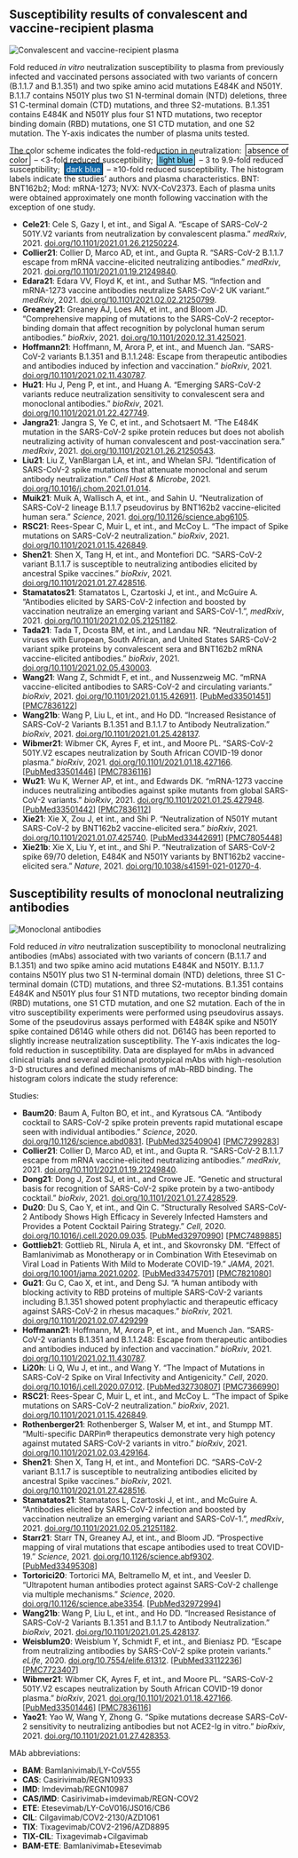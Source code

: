 ## Susceptibility results of convalescent and vaccine-recipient plasma

<section id="sec_plasma-fold" class="figure-section wrap">

<div class="figure-image">

![Convalescent and vaccine-recipient plasma](https://hivdb.github.io/covid-drdb-reports/susceptibility-data_files/figure-html/plasma-fold-fig-1.png)

</div>

<div class="figure-caption">

Fold reduced _in vitro_ neutralization susceptibility to plasma from previously infected and vaccinated persons associated with two variants of concern (B.1.1.7 and B.1.351) and two spike amino acid mutations E484K and N501Y. B.1.1.7 contains N501Y plus two S1 N-terminal domain (NTD) deletions, three S1 C-terminal domain (CTD) mutations, and three S2-mutations. B.1.351 contains E484K and N501Y plus four S1 NTD mutations, two receptor binding domain (RBD) mutations, one S1 CTD mutation, and one S2 mutation. The Y-axis indicates the number of plasma units tested.

<p>
The color scheme indicates the fold-reduction in neutralization: <span style="padding: .1rem .2rem; margin: 0 .2rem; border: 1px solid black; background-color: #ffffff; color: black;">absence of color</span> – &lt;3-fold reduced susceptibility; <span style="padding: .1rem .2rem; margin: 0 .2rem; border: 1px solid black; background-color: #7fcbee; color: black;">light blue</span> – 3 to 9.9-fold reduced susceptibility; <span style="padding: .1rem .2rem; margin: 0 .2rem; border: 1px solid black; background-color: #146aa8; color: white;">dark blue</span> – ≥10-fold reduced susceptibility. The histogram labels indicate the studies’ authors and plasma characteristics. BNT: BNT162b2; Mod: mRNA-1273; NVX: NVX-CoV2373. Each of plasma units were obtained approximately one month following vaccination with the exception of one study.
</p>

- **Cele21**: Cele S, Gazy I, et int., and Sigal A. “Escape of SARS-CoV-2 501Y.V2 variants from neutralization by convalescent plasma.” _medRxiv_, 2021. [doi.org/10.1101/2021.01.26.21250224](https://doi.org/10.1101/2021.01.26.21250224).
- **Collier21**: Collier D, Marco AD, et int., and Gupta R. “SARS-CoV-2 B.1.1.7 escape from mRNA vaccine-elicited neutralizing antibodies.” _medRxiv_, 2021. [doi.org/10.1101/2021.01.19.21249840](https://doi.org/10.1101/2021.01.19.21249840).
- **Edara21**: Edara VV, Floyd K, et int., and Suthar MS. “Infection and mRNA-1273 vaccine antibodies neutralize SARS-CoV-2 UK variant.” _medRxiv_, 2021. [doi.org/10.1101/2021.02.02.21250799](https://doi.org/10.1101/2021.02.02.21250799).
- **Greaney21**: Greaney AJ, Loes AN, et int., and Bloom JD. “Comprehensive mapping of mutations to the SARS-CoV-2 receptor-binding domain that affect recognition by polyclonal human serum antibodies.” _bioRxiv_, 2021. [doi.org/10.1101/2020.12.31.425021](https://doi.org/10.1101/2020.12.31.425021).
- **Hoffmann21**: Hoffmann, M, Arora P, et int., and Muench Jan. “SARS-CoV-2 variants B.1.351 and B.1.1.248: Escape from therapeutic antibodies and antibodies induced by infection and vaccination.” _bioRxiv_, 2021. [doi.org/10.1101/2021.02.11.430787](https://doi.org/10.1101/2021.02.11.430787).
- **Hu21**: Hu J, Peng P, et int., and Huang A. “Emerging SARS-CoV-2 variants reduce neutralization sensitivity to convalescent sera and monoclonal antibodies.” _bioRxiv_, 2021. [doi.org/10.1101/2021.01.22.427749](https://doi.org/10.1101/2021.01.22.427749).
- **Jangra21**: Jangra S, Ye C, et int., and Schotsaert M. “The E484K mutation in the SARS-CoV-2 spike protein reduces but does not abolish neutralizing activity of human convalescent and post-vaccination sera.” _medRxiv_, 2021. [doi.org/10.1101/2021.01.26.21250543](https://doi.org/10.1101/2021.01.26.21250543).
- **Liu21**: Liu Z, VanBlargan LA, et int., and Whelan SPJ. “Identification of SARS-CoV-2 spike mutations that attenuate monoclonal and serum antibody neutralization.” _Cell Host & Microbe_, 2021. [doi.org/10.1016/j.chom.2021.01.014](https://doi.org/10.1016/j.chom.2021.01.014).
- **Muik21**: Muik A, Wallisch A, et int., and Sahin U. “Neutralization of SARS-CoV-2 lineage B.1.1.7 pseudovirus by BNT162b2 vaccine-elicited human sera.” _Science_, 2021. [doi.org/10.1126/science.abg6105](https://doi.org/10.1126/science.abg6105).
- **RSC21**: Rees-Spear C, Muir L, et int., and McCoy L. “The impact of Spike mutations on SARS-CoV-2 neutralization.” _bioRxiv_, 2021. [doi.org/10.1101/2021.01.15.426849](https://doi.org/10.1101/2021.01.15.426849).
- **Shen21**: Shen X, Tang H, et int., and Montefiori DC. “SARS-CoV-2 variant B.1.1.7 is susceptible to neutralizing antibodies elicited by ancestral Spike vaccines.” _bioRxiv_, 2021. [doi.org/10.1101/2021.01.27.428516](https://doi.org/10.1101/2021.01.27.428516).
- **Stamatatos21**: Stamatatos L, Czartoski J, et int., and McGuire A. “Antibodies elicited by SARS-CoV-2 infection and boosted by vaccination neutralize an emerging variant and SARS-CoV-1.”, _medRxiv_, 2021. [doi.org/10.1101/2021.02.05.21251182](https://doi.org/10.1101/2021.02.05.21251182).
- **Tada21**: Tada T, Dcosta BM, et int., and Landau NR. “Neutralization of viruses with European, South African, and United States SARS-CoV-2 variant spike proteins by convalescent sera and BNT162b2 mRNA vaccine-elicited antibodies.” _bioRxiv_, 2021. [doi.org/10.1101/2021.02.05.430003](https://doi.org/10.1101/2021.02.05.430003).
- **Wang21**: Wang Z, Schmidt F, et int., and Nussenzweig MC. “mRNA vaccine-elicited antibodies to SARS-CoV-2 and circulating variants.” _bioRxiv_, 2021. [doi.org/10.1101/2021.01.15.426911](https://doi.org/10.1101/2021.01.15.426911). \[[PubMed33501451](https://pubmed.ncbi.nlm.nih.gov/33501451/)\] \[[PMC7836122](https://www.ncbi.nlm.nih.gov/pmc/articles/PMC7836122/)\]
- **Wang21b**: Wang P, Liu L, et int., and Ho DD. “Increased Resistance of SARS-CoV-2 Variants B.1.351 and B.1.1.7 to Antibody Neutralization.” _bioRxiv_, 2021. [doi.org/10.1101/2021.01.25.428137](https://doi.org/10.1101/2021.01.25.428137).
- **Wibmer21**: Wibmer CK, Ayres F, et int., and Moore PL. “SARS-CoV-2 501Y.V2 escapes neutralization by South African COVID-19 donor plasma.” _bioRxiv_, 2021. [doi.org/10.1101/2021.01.18.427166](https://doi.org/10.1101/2021.01.18.427166). \[[PubMed33501446](https://pubmed.ncbi.nlm.nih.gov/33501446/)\] \[[PMC7836116](https://www.ncbi.nlm.nih.gov/pmc/articles/PMC7836116/)\]
- **Wu21**: Wu K, Werner AP, et int., and Edwards DK. “mRNA-1273 vaccine induces neutralizing antibodies against spike mutants from global SARS-CoV-2 variants.” _bioRxiv_, 2021. [doi.org/10.1101/2021.01.25.427948](https://doi.org/10.1101/2021.01.25.427948). \[[PubMed33501442](https://pubmed.ncbi.nlm.nih.gov/33501442/)\] \[[PMC7836112](https://www.ncbi.nlm.nih.gov/pmc/articles/PMC7836112/)\]
- **Xie21**: Xie X, Zou J, et int., and Shi P. “Neutralization of N501Y mutant SARS-CoV-2 by BNT162b2 vaccine-elicited sera.” _bioRxiv_, 2021. [doi.org/10.1101/2021.01.07.425740](https://doi.org/10.1101/2021.01.07.425740). \[[PubMed33442691](https://pubmed.ncbi.nlm.nih.gov/33442691/)\] \[[PMC7805448](https://www.ncbi.nlm.nih.gov/pmc/articles/PMC7805448/)\]
- **Xie21b**: Xie X, Liu Y, et int., and Shi P. “Neutralization of SARS-CoV-2 spike 69/70 deletion, E484K and N501Y variants by BNT162b2 vaccine-elicited sera.” _Nature_, 2021. [doi.org/10.1038/s41591-021-01270-4](https://doi.org/10.1038/s41591-021-01270-4).

</div>

</section>


## Susceptibility results of monoclonal neutralizing antibodies

<section id="sec_mab-fold" class="figure-section wrap">

<div class="figure-image">

![Monoclonal antibodies](https://hivdb.github.io/covid-drdb-reports/susceptibility-data_files/figure-html/mab-fold-fig-1.png)

</div>

<div class="figure-caption">

Fold reduced _in vitro_ neutralization susceptibility to monoclonal neutralizing antibodies (mAbs) associated with two variants of concern (B.1.1.7 and B.1.351) and two spike amino acid mutations E484K and N501Y. B.1.1.7 contains N501Y plus two S1 N-terminal domain (NTD) deletions, three S1 C-terminal domain (CTD) mutations, and three S2-mutations. B.1.351 contains E484K and N501Y plus four S1 NTD mutations, two receptor binding domain (RBD) mutations, one S1 CTD mutation, and one S2 mutation. Each of the in vitro susceptibility experiments were performed using pseudovirus assays. Some of the pseudovirus assays performed with E484K spike and N501Y spike contained D614G while others did not. D614G has been reported to slightly increase neutralization susceptibility. The Y-axis indicates the log-fold reduction in susceptibility. Data are displayed for mAbs in advanced clinical trials and several additional prototypical mAbs with high-resolution 3-D structures and defined mechanisms of mAb-RBD binding. The histogram colors indicate the study reference:

Studies:

- **Baum20**: Baum A, Fulton BO, et int., and Kyratsous CA. “Antibody cocktail to SARS-CoV-2 spike protein prevents rapid mutational escape seen with individual antibodies.” _Science_, 2020. [doi.org/10.1126/science.abd0831](https://doi.org/10.1126/science.abd0831). \[[PubMed32540904](https://pubmed.ncbi.nlm.nih.gov/32540904/)\] \[[PMC7299283](https://www.ncbi.nlm.nih.gov/pmc/articles/PMC7299283/)\]
- **Collier21**: Collier D, Marco AD, et int., and Gupta R. “SARS-CoV-2 B.1.1.7 escape from mRNA vaccine-elicited neutralizing antibodies.” _medRxiv_, 2021. [doi.org/10.1101/2021.01.19.21249840](https://doi.org/10.1101/2021.01.19.21249840).
- **Dong21**: Dong J, Zost SJ, et int., and Crowe JE. “Genetic and structural basis for recognition of SARS-CoV-2 spike protein by a two-antibody cocktail.” _bioRxiv_, 2021. [doi.org/10.1101/2021.01.27.428529](https://doi.org/10.1101/2021.01.27.428529).
- **Du20**: Du S, Cao Y, et int., and Qin C. “Structurally Resolved SARS-CoV-2 Antibody Shows High Efficacy in Severely Infected Hamsters and Provides a Potent Cocktail Pairing Strategy.” _Cell_, 2020. [doi.org/10.1016/j.cell.2020.09.035](https://doi.org/10.1016/j.cell.2020.09.035). \[[PubMed32970990](https://www.ncbi.nlm.nih.gov/pubmed/32970990/)\] \[[PMC7489885](https://www.ncbi.nlm.nih.gov/pmc/articles/PMC7489885/)\]
- **Gottlieb21**: Gottlieb RL, Nirula A, et int., and Skovronsky DM. “Effect of Bamlanivimab as Monotherapy or in Combination With Etesevimab on Viral Load in Patients With Mild to Moderate COVID-19.” _JAMA_, 2021. [doi.org/10.1001/jama.2021.0202](https://doi.org/10.1001/jama.2021.0202). \[[PubMed33475701](https://pubmed.ncbi.nlm.nih.gov/33475701/)\] \[[PMC7821080](https://www.ncbi.nlm.nih.gov/pmc/articles/PMC7821080/)\]
- **Gu21**: Gu C, Cao X, et int., and Deng SJ. “A human antibody with blocking activity to RBD proteins of multiple SARS-CoV-2 variants including B.1.351 showed potent prophylactic and therapeutic efficacy against SARS-CoV-2 in rhesus macaques.” _bioRxiv_, 2021. [doi.org/10.1101/2021.02.07.429299](https://doi.org/10.1101/2021.02.07.429299)
- **Hoffmann21**: Hoffmann, M, Arora P, et int., and Muench Jan. “SARS-CoV-2 variants B.1.351 and B.1.1.248: Escape from therapeutic antibodies and antibodies induced by infection and vaccination.” _bioRxiv_, 2021. [doi.org/10.1101/2021.02.11.430787](https://doi.org/10.1101/2021.02.11.430787).
- **Li20h**: Li Q, Wu J, et int., and Wang Y. “The Impact of Mutations in SARS-CoV-2 Spike on Viral Infectivity and Antigenicity.” _Cell_, 2020. [doi.org/10.1016/j.cell.2020.07.012](https://doi.org/10.1016/j.cell.2020.07.012). \[[PubMed32730807](https://www.ncbi.nlm.nih.gov/pubmed/32730807/)\] \[[PMC7366990](https://www.ncbi.nlm.nih.gov/pmc/articles/PMC7366990/)\]
- **RSC21**: Rees-Spear C, Muir L, et int., and McCoy L. “The impact of Spike mutations on SARS-CoV-2 neutralization.” _bioRxiv_, 2021. [doi.org/10.1101/2021.01.15.426849](https://doi.org/10.1101/2021.01.15.426849).
- **Rothenberger21**: Rothenberger S, Walser M, et int., and Stumpp MT. “Multi-specific DARPin® therapeutics demonstrate very high potency against mutated SARS-CoV-2 variants in vitro.” _bioRxiv_, 2021. [doi.org/10.1101/2021.02.03.429164](https://doi.org/10.1101/2021.02.03.429164).
- **Shen21**: Shen X, Tang H, et int., and Montefiori DC. “SARS-CoV-2 variant B.1.1.7 is susceptible to neutralizing antibodies elicited by ancestral Spike vaccines.” _bioRxiv_, 2021. [doi.org/10.1101/2021.01.27.428516](https://doi.org/10.1101/2021.01.27.428516).
- **Stamatatos21**: Stamatatos L, Czartoski J, et int., and McGuire A. “Antibodies elicited by SARS-CoV-2 infection and boosted by vaccination neutralize an emerging variant and SARS-CoV-1.”, _medRxiv_, 2021. [doi.org/10.1101/2021.02.05.21251182](https://doi.org/10.1101/2021.02.05.21251182).
- **Starr21**: Starr TN, Greaney AJ, et int., and Bloom JD. “Prospective mapping of viral mutations that escape antibodies used to treat COVID-19.” _Science_, 2021. [doi.org/10.1126/science.abf9302](https://doi.org/10.1126/science.abf9302). \[[PubMed33495308](https://www.ncbi.nlm.nih.gov/pubmed/33495308/)\]
- **Tortorici20**: Tortorici MA, Beltramello M, et int., and Veesler D. “Ultrapotent human antibodies protect against SARS-CoV-2 challenge via multiple mechanisms.” _Science_, 2020. [doi.org/10.1126/science.abe3354](https://doi.org/10.1126/science.abe3354). \[[PubMed32972994](https://www.ncbi.nlm.nih.gov/pubmed/32972994/)\]
- **Wang21b**: Wang P, Liu L, et int., and Ho DD. “Increased Resistance of SARS-CoV-2 Variants B.1.351 and B.1.1.7 to Antibody Neutralization.” _bioRxiv_, 2021. [doi.org/10.1101/2021.01.25.428137](https://doi.org/10.1101/2021.01.25.428137).
- **Weisblum20**: Weisblum Y, Schmidt F, et int., and Bieniasz PD. “Escape from neutralizing antibodies by SARS-CoV-2 spike protein variants.” _eLife_, 2020. [doi.org/10.7554/elife.61312](https://doi.org/10.7554/elife.61312). \[[PubMed33112236](https://pubmed.ncbi.nlm.nih.gov/33112236/)\] \[[PMC7723407](https://www.ncbi.nlm.nih.gov/pmc/articles/PMC7723407/)\]
- **Wibmer21**: Wibmer CK, Ayres F, et int., and Moore PL. “SARS-CoV-2 501Y.V2 escapes neutralization by South African COVID-19 donor plasma.” _bioRxiv_, 2021. [doi.org/10.1101/2021.01.18.427166](https://doi.org/10.1101/2021.01.18.427166). \[[PubMed33501446](https://pubmed.ncbi.nlm.nih.gov/33501446/)\] \[[PMC7836116](https://www.ncbi.nlm.nih.gov/pmc/articles/PMC7836116/)\]
- **Yao21**: Yao W, Wang Y, Zhong G. “Spike mutations decrease SARS-CoV-2 sensitivity to neutralizing antibodies but not ACE2-Ig in vitro.” _bioRxiv_, 2021. [doi.org/10.1101/2021.01.27.428353](https://doi.org/10.1101/2021.01.27.428353).

MAb abbreviations:

- **BAM**: Bamlanivimab/LY-CoV555
- **CAS**: Casirivimab/REGN10933
- **IMD**: Imdevimab/REGN10987
- **CAS/IMD**: Casirivimab+imdevimab/REGN-COV2
- **ETE**: Etesevimab/LY-CoV016/JS016/CB6
- **CIL**: Cilgavimab/COV2-2130/AZD1061
- **TIX**: Tixagevimab/COV2-2196/AZD8895
- **TIX-CIL**: Tixagevimab+Cilgavimab
- **BAM-ETE**: Bamlanivimab+Etesevimab

</div>

</section>
